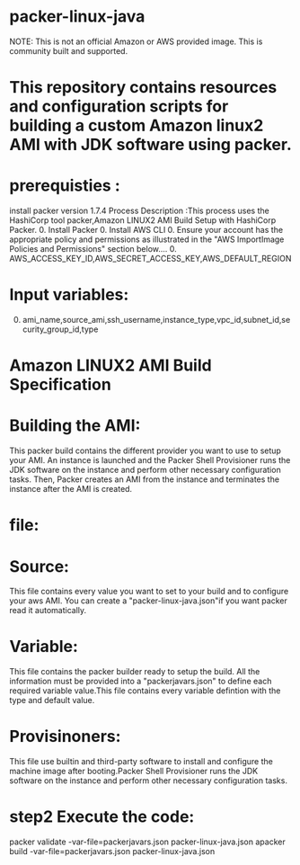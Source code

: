 # packer-linux-java
NOTE: This is not an official Amazon or AWS provided image. This is community built and supported.
# This repository contains resources and configuration scripts for building a custom Amazon linux2 AMI with JDK software using packer.
# prerequisties :
install packer version 1.7.4
Process Description :This process uses the HashiCorp tool  packer,Amazon LINUX2 AMI Build Setup with HashiCorp Packer. 
  0. Install Packer
  0. Install AWS CLI
  0. Ensure your account has the appropriate policy and permissions as illustrated in the "AWS ImportImage Policies and Permissions" section below....
  0. AWS_ACCESS_KEY_ID,AWS_SECRET_ACCESS_KEY,AWS_DEFAULT_REGION
 # Input variables: 
  0. ami_name,source_ami,ssh_username,instance_type,vpc_id,subnet_id,security_group_id,type
# Amazon LINUX2 AMI Build Specification
# Building the AMI:
This packer build contains the different provider you want to use to setup your AMI. An instance is launched and the Packer Shell Provisioner runs the JDK software on the instance and perform other necessary configuration tasks. Then, Packer creates an AMI from the instance and terminates the instance after the AMI is created.
# file:
# Source:
This file contains every value you want to set to your build and to configure your aws AMI. You can create a "packer-linux-java.json"if you want packer read it automatically.
# Variable:
This file contains the packer builder ready to setup the build. All the information must be provided into a "packerjavars.json" to define each required variable value.This file contains every variable defintion with the type and default value.
# Provisinoners:
This file use builtin and third-party software to install and configure the machine image after booting.Packer Shell Provisioner runs the JDK software on the instance and perform other necessary configuration tasks.
# step2 Execute the code:
packer validate -var-file=packerjavars.json packer-linux-java.json
apacker build  -var-file=packerjavars.json packer-linux-java.json



